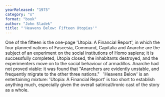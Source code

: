 ```yaml
---
yearReleased: "1975"
category: "s"
format: "book"
author: "John Sladek"
title: "'Heavens Below: Fifteen Utopias'"
---
```

One of the fifteen is the one-page 'Utopia: A Financial Report', in which the four planned nations of Fascesia, Commund, Capitalia and Anarche are the subject of an experiment on the social institutions of Homo sapiens; it is successfully completed, Utopia closed, the inhabitants destroyed, and the experimenters move on to the social behaviour of armadillos. Anarche had not proved viable: it was found that  "Anarchers are evidently unstable, and frequently migrate to the other three nations."
 
'Heavens Below' is an entertaining mixture:  'Utopia: A Financial Report' is too short to establish anything much, especially  given the overall satirical/ironic cast of the story as a whole.